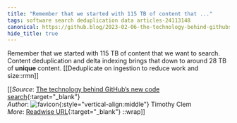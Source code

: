 ```yaml
---
title: "Remember that we started with 115 TB of content that ..."
tags: software search deduplication data articles-24113148
canonical: https://github.blog/2023-02-06-the-technology-behind-githubs-new-code-search/
hide_title: true
---
```


Remember that we started with 115 TB of content that we want to search. Content deduplication and delta indexing brings that down to around 28 TB of **unique** content.
[[Deduplicate on ingestion to reduce work and size::rmn]]


[[_Source_: [The technology behind GitHub’s new code search](https://github.blog/2023-02-06-the-technology-behind-githubs-new-code-search/){:target="_blank"}<br>
_Author_: ![favicon](https://s2.googleusercontent.com/s2/favicons?domain=github.blog){:style="vertical-align:middle"} Timothy Clem<br>
_More_: [Readwise URL](https://readwise.io/open/471446999){:target="_blank"}
::wrap]]